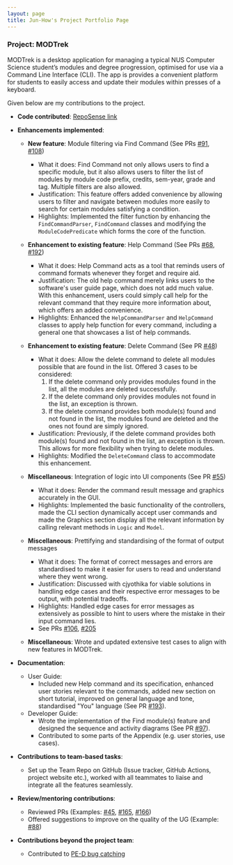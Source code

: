 ```yaml
---
layout: page
title: Jun-How's Project Portfolio Page
---
```


### Project: MODTrek

MODTrek is a desktop application for managing a typical NUS Computer Science student’s modules and degree progression, optimised for use via a Command Line Interface (CLI).
The app is provides a convenient platform for students to easily access and update their modules within presses of a keyboard.

Given below are my contributions to the project.

* **Code contributed**: [RepoSense link](https://nus-cs2103-ay2223s2.github.io/tp-dashboard/?search=jun-how&breakdown=true)

* **Enhancements implemented**:
  * **New feature**: Module filtering via Find Command (See PRs [#91](https://github.com/AY2223S2-CS2103T-T13-1/tp/pull/91), [#108](https://github.com/AY2223S2-CS2103T-T13-1/tp/pull/108))
    * What it does: Find Command not only allows users to find a specific module, but it also allows users to filter the list of modules by module code prefix, credits, sem-year, grade and tag. Multiple filters are also allowed.
    * Justification: This feature offers added convenience by allowing users to filter and navigate between modules more easily to search for certain modules satisfying a condition.
    * Highlights: Implemented the filter function by enhancing the `FindCommandParser`, `FindCommand` classes and modifying the `ModuleCodePredicate` which forms the core of the function.

  * **Enhancement to existing feature**: Help Command (See PRs [#68](https://github.com/AY2223S2-CS2103T-T13-1/tp/pull/68), [#192](https://github.com/AY2223S2-CS2103T-T13-1/tp/pull/192))
    * What it does: Help Command acts as a tool that reminds users of command formats whenever they forget and require aid.
    * Justification: The old help command merely links users to the software's user guide page, which does not add much value. With this enhancement, users could simply call help for the relevant command that they require more information about, which offers an added convenience.
    * Highlights: Enhanced the `HelpCommandParser` and `HelpCommand` classes to apply help function for every command, including a general one that showcases a list of help commands.

  * **Enhancement to existing feature**: Delete Command (See PR [#48](https://github.com/AY2223S2-CS2103T-T13-1/tp/pull/48))
    * What it does: Allow the delete command to delete all modules possible that are found in the list. Offered 3 cases to be considered:
      1) If the delete command only provides modules found in the list, all the modules are deleted successfully.
      2) If the delete command only provides modules not found in the list, an exception is thrown.
      3) If the delete command provides both module(s) found and not found in the list, the modules found are deleted and the ones not found are simply ignored.
    * Justification: Previously, if the delete command provides both module(s) found and not found in the list, an exception is thrown. This allows for more flexibility when trying to delete modules.
    * Highlights: Modified the `DeleteCommand` class to accommodate this enhancement.

  * **Miscellaneous**: Integration of logic into UI components (See PR [#55](https://github.com/AY2223S2-CS2103T-T13-1/tp/pull/55))
    * What it does: Render the command result message and graphics accurately in the GUI.
    * Highlights: Implemented the basic functionality of the controllers, made the CLI section dynamically accept user commands and made the Graphics section display all the relevant information by calling relevant methods in `Logic` and `Model`.

  * **Miscellaneous**: Prettifying and standardising of the format of output messages
    * What it does: The format of correct messages and errors are standardised to make it easier for users to read and understand where they went wrong.
    * Justification: Discussed with cjyothika for viable solutions in handling edge cases and their respective error messages to be output, with potential tradeoffs.
    * Highlights: Handled edge cases for error messages as extensively as possible to hint to users where the mistake in their input command lies.
    * See PRs [#106](https://github.com/AY2223S2-CS2103T-T13-1/tp/pull/106), [#205](https://github.com/AY2223S2-CS2103T-T13-1/tp/pull/205)

  * **Miscellaneous**: Wrote and updated extensive test cases to align with new features in MODTrek.

* **Documentation**:
  * User Guide:
    * Included new Help command and its specification, enhanced user stories relevant to the commands, added new section on short tutorial, improved on general language and tone, standardised "You" language (See PR [#193](https://github.com/AY2223S2-CS2103T-T13-1/tp/pull/193)).
  * Developer Guide: 
    * Wrote the implementation of the Find module(s) feature and designed the sequence and activity diagrams (See PR [#97](https://github.com/AY2223S2-CS2103T-T13-1/tp/pull/97)).
    * Contributed to some parts of the Appendix (e.g. user stories, use cases).

* **Contributions to team-based tasks**:
  * Set up the Team Repo on GitHub (Issue tracker, GitHub Actions, project website etc.), worked with all teammates to liaise and integrate all the features seamlessly.

* **Review/mentoring contributions**: 
  * Reviewed PRs (Examples: [#45](https://github.com/AY2223S2-CS2103T-T13-1/tp/pull/45), [#165](https://github.com/AY2223S2-CS2103T-T13-1/tp/pull/165), [#166](https://github.com/AY2223S2-CS2103T-T13-1/tp/pull/166))
  * Offered suggestions to improve on the quality of the UG (Example: [#88](https://github.com/AY2223S2-CS2103T-T13-1/tp/issues/88))

* **Contributions beyond the project team**:
  * Contributed to [PE-D bug catching](https://github.com/jun-how/ped/issues)
